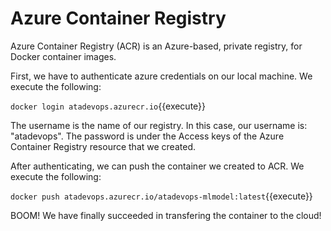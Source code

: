 # Azure Container Registry  

Azure Container Registry (ACR) is an Azure-based, private registry, for Docker container images. 

First, we have to authenticate azure credentials on our local machine. We execute the following:

`docker login atadevops.azurecr.io`{{execute}}

The username is the name of our registry. In this case, our username is: "atadevops".
The password is under the Access keys of the Azure Container Registry resource that we created.

After authenticating, we can push the container we created to ACR. We execute the following:

`docker push atadevops.azurecr.io/atadevops-mlmodel:latest`{{execute}}

BOOM! We have finally succeeded in transfering the container to the cloud!



